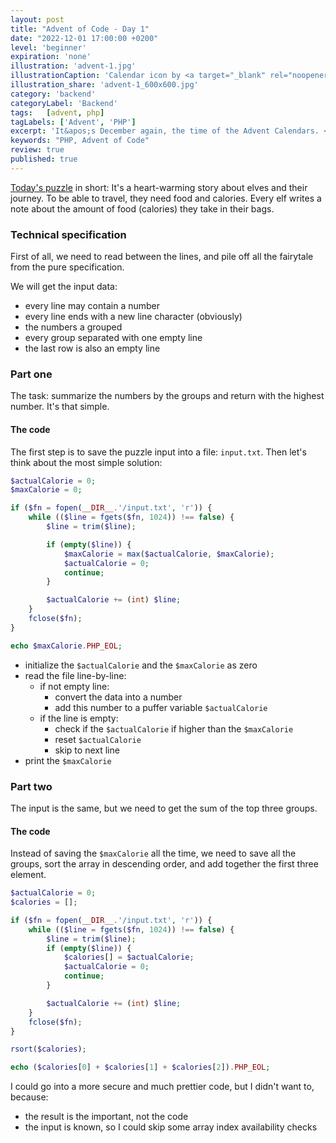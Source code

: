 ```yaml
---
layout: post
title: "Advent of Code - Day 1"
date: "2022-12-01 17:00:00 +0200"
level: 'beginner'
expiration: 'none'
illustration: 'advent-1.jpg'
illustrationCaption: 'Calendar icon by <a target="_blank" rel="noopener" href="https://pixabay.com/users/pinwhalestock-13691058/?utm_source=link-attribution&amp;utm_medium=referral&amp;utm_campaign=image&amp;utm_content=4623521">Kevin Sanderson</a> from <a target="_blank" rel="noopener" href="https://pixabay.com//?utm_source=link-attribution&amp;utm_medium=referral&amp;utm_campaign=image&amp;utm_content=4623521">Pixabay</a>'
illustration_share: 'advent-1_600x600.jpg'
category: 'backend'
categoryLabel: 'Backend'
tags:   [advent, php]
tagLabels: ['Advent', 'PHP']
excerpt: 'It&apos;s December again, the time of the Advent Calendars. <a href="http://was.tl/" rel="noopener" target="_blank">Eric Wastl</a> made the <a href="https://adventofcode.com/" rel="noopener" target="_blank">Advent of Code</a> which is an Advent calendar of small programming puzzles for a variety of skill sets and skill levels that can be solved in any programming language.'
keywords: "PHP, Advent of Code"
review: true
published: true
---
```


<a href="https://adventofcode.com/2022/day/1" rel="noopener" target="_blank">Today's puzzle</a> in short: It's a 
heart-warming story about elves and their journey. To be able to travel, they need food and calories. Every elf writes a 
note about the amount of food (calories) they take in their bags. 

### Technical specification

First of all, we need to read between the lines, and pile off all the fairytale from the pure specification.

We will get the input data:

* every line may contain a number
* every line ends with a new line character (obviously)
* the numbers a grouped
* every group separated with one empty line
* the last row is also an empty line

### Part one

The task: summarize the numbers by the groups and return with the highest number. It's that simple.

#### The code

The first step is to save the puzzle input into a file: `input.txt`. Then let's think about the most simple solution:

```php
$actualCalorie = 0;
$maxCalorie = 0;

if ($fn = fopen(__DIR__.'/input.txt', 'r')) {
    while (($line = fgets($fn, 1024)) !== false) {
        $line = trim($line);

        if (empty($line)) {
            $maxCalorie = max($actualCalorie, $maxCalorie);
            $actualCalorie = 0;
            continue;
        }

        $actualCalorie += (int) $line;
    }
    fclose($fn);
}

echo $maxCalorie.PHP_EOL;
```

* initialize the `$actualCalorie` and the `$maxCalorie` as zero
* read the file line-by-line:
  * if not empty line: 
    * convert the data into a number
    * add this number to a puffer variable `$actualCalorie`
  * if the line is empty:
    * check if the `$actualCalorie` if higher than the `$maxCalorie`
    * reset `$actualCalorie`
    * skip to next line
* print the `$maxCalorie`

### Part two

The input is the same, but we need to get the sum of the top three groups.

#### The code

Instead of saving the `$maxCalorie` all the time, we need to save all the groups, sort the array in descending order, and 
add together the first three element.

```php
$actualCalorie = 0;
$calories = [];

if ($fn = fopen(__DIR__.'/input.txt', 'r')) {
    while (($line = fgets($fn, 1024)) !== false) {
        $line = trim($line);
        if (empty($line)) {
            $calories[] = $actualCalorie;
            $actualCalorie = 0;
            continue;
        }

        $actualCalorie += (int) $line;
    }
    fclose($fn);
}

rsort($calories);

echo ($calories[0] + $calories[1] + $calories[2]).PHP_EOL;
```

I could go into a more secure and much prettier code, but I didn't want to, because:

* the result is the important, not the code
* the input is known, so I could skip some array index availability checks
